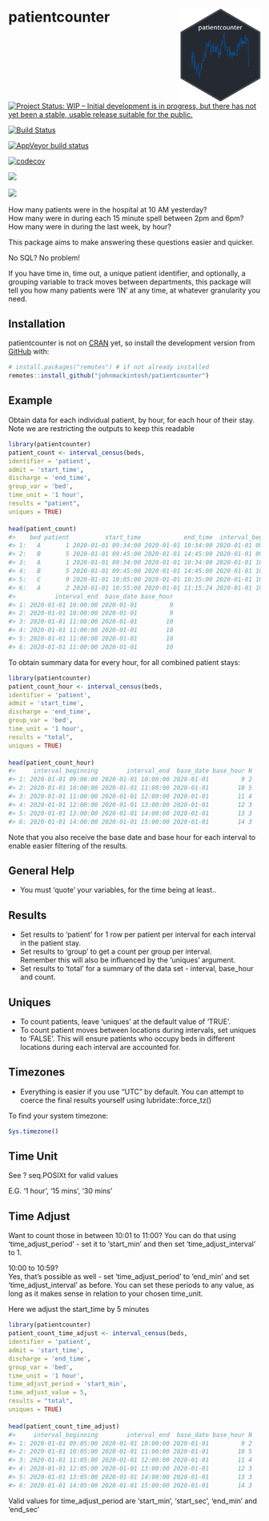
<!-- README.md is generated from README.Rmd. Please edit that file -->

<!-- badges: start -->

# patientcounter <img src="man/figures/logo.png" width="160px" align="right" />

[![Project Status: WIP – Initial development is in progress, but there
has not yet been a stable, usable release suitable for the
public.](https://www.repostatus.org/badges/latest/wip.svg)](https://www.repostatus.org/#wip)

[![Build
Status](https://travis-ci.com/johnmackintosh/patientcounter.svg?branch=master)](https://travis-ci.com/johnmackintosh/patientcounter)

[![AppVeyor build
status](https://ci.appveyor.com/api/projects/status/github/johnmackintosh/patientcounter?branch=master&svg=true)](https://ci.appveyor.com/project/johnmackintosh/patientcounter)

[![codecov](https://codecov.io/gh/johnmackintosh/patientcounter/branch/master/graph/badge.svg)](https://codecov.io/gh/johnmackintosh/patientcounter)

[![](https://img.shields.io/badge/devel%20version-0.1.0-blue.svg)](https://github.com/johnmackintosh/patientcounter)

[![](https://img.shields.io/github/last-commit/johnmackintosh/patientcounter.svg)](https://github.com/johnmackintosh/patientcounter/commits/master)
<!-- badges: end -->

How many patients were in the hospital at 10 AM yesterday?  
How many were in during each 15 minute spell between 2pm and 6pm?  
How many were in during the last week, by hour?

This package aims to make answering these questions easier and quicker.

No SQL? No problem\!

If you have time in, time out, a unique patient identifier, and
optionally, a grouping variable to track moves between departments, this
package will tell you how many patients were ‘IN’ at any time, at
whatever granularity you need.

## Installation

patientcounter is not on [CRAN](https://CRAN.R-project.org) yet, so
install the development version from [GitHub](https://github.com/) with:

``` r
# install.packages("remotes") # if not already installed
remotes::install_github("johnmackintosh/patientcounter")
```

## Example

Obtain data for each individual patient, by hour, for each hour of their
stay.  
Note we are restricting the outputs to keep this readable

``` r
library(patientcounter)
patient_count <- interval_census(beds, 
identifier = 'patient',
admit = 'start_time', 
discharge = 'end_time', 
group_var = 'bed', 
time_unit = '1 hour', 
results = "patient", 
uniques = TRUE)

head(patient_count)
#>    bed patient          start_time            end_time  interval_beginning
#> 1:   A       1 2020-01-01 09:34:00 2020-01-01 10:34:00 2020-01-01 09:00:00
#> 2:   B       5 2020-01-01 09:45:00 2020-01-01 14:45:00 2020-01-01 09:00:00
#> 3:   A       1 2020-01-01 09:34:00 2020-01-01 10:34:00 2020-01-01 10:00:00
#> 4:   B       5 2020-01-01 09:45:00 2020-01-01 14:45:00 2020-01-01 10:00:00
#> 5:   C       9 2020-01-01 10:05:00 2020-01-01 10:35:00 2020-01-01 10:00:00
#> 6:   A       2 2020-01-01 10:55:00 2020-01-01 11:15:24 2020-01-01 10:00:00
#>           interval_end  base_date base_hour
#> 1: 2020-01-01 10:00:00 2020-01-01         9
#> 2: 2020-01-01 10:00:00 2020-01-01         9
#> 3: 2020-01-01 11:00:00 2020-01-01        10
#> 4: 2020-01-01 11:00:00 2020-01-01        10
#> 5: 2020-01-01 11:00:00 2020-01-01        10
#> 6: 2020-01-01 11:00:00 2020-01-01        10
```

To obtain summary data for every hour, for all combined patient stays:

``` r
library(patientcounter)
patient_count_hour <- interval_census(beds, 
identifier = 'patient',
admit = 'start_time', 
discharge = 'end_time', 
group_var = 'bed', 
time_unit = '1 hour', 
results = "total", 
uniques = TRUE)

head(patient_count_hour)
#>     interval_beginning        interval_end  base_date base_hour N
#> 1: 2020-01-01 09:00:00 2020-01-01 10:00:00 2020-01-01         9 2
#> 2: 2020-01-01 10:00:00 2020-01-01 11:00:00 2020-01-01        10 5
#> 3: 2020-01-01 11:00:00 2020-01-01 12:00:00 2020-01-01        11 4
#> 4: 2020-01-01 12:00:00 2020-01-01 13:00:00 2020-01-01        12 3
#> 5: 2020-01-01 13:00:00 2020-01-01 14:00:00 2020-01-01        13 3
#> 6: 2020-01-01 14:00:00 2020-01-01 15:00:00 2020-01-01        14 3
```

Note that you also receive the base date and base hour for each interval
to enable easier filtering of the results.

## General Help

  - You must ‘quote’ your variables, for the time being at least..

## Results

  - Set results to ‘patient’ for 1 row per patient per interval for each
    interval in the patient stay.
  - Set results to ‘group’ to get a count per group per interval.  
    Remember this will also be influenced by the ‘uniques’ argument.  
  - Set results to ‘total’ for a summary of the data set - interval,
    base\_hour and count.

## Uniques

  - To count patients, leave ‘uniques’ at the default value of ‘TRUE’.  
  - To count patient moves between locations during intervals, set
    uniques to ‘FALSE’. This will ensure patients who occupy beds in
    different locations during each interval are accounted for.

## Timezones

  - Everything is easier if you use “UTC” by default. You can attempt to
    coerce the final results yourself using lubridate::force\_tz()

To find your system timezone:

``` r
Sys.timezone()
```

## Time Unit

See ? seq.POSIXt for valid values

E.G. ‘1 hour’, ‘15 mins’, ‘30 mins’

## Time Adjust

Want to count those in between 10:01 to 11:00? You can do that using
‘time\_adjust\_period’ - set it to ‘start\_min’ and then set
‘time\_adjust\_interval’ to 1.

10:00 to 10:59?  
Yes, that’s possible as well - set ‘time\_adjust\_period’ to ‘end\_min’
and set ‘time\_adjust\_interval’ as before. You can set these periods to
any value, as long as it makes sense in relation to your chosen
time\_unit.

Here we adjust the start\_time by 5 minutes

``` r
library(patientcounter)
patient_count_time_adjust <- interval_census(beds, 
identifier = 'patient',
admit = 'start_time', 
discharge = 'end_time', 
group_var = 'bed', 
time_unit = '1 hour', 
time_adjust_period = 'start_min',
time_adjust_value = 5,
results = "total", 
uniques = TRUE)

head(patient_count_time_adjust)
#>     interval_beginning        interval_end  base_date base_hour N
#> 1: 2020-01-01 09:05:00 2020-01-01 10:00:00 2020-01-01         9 2
#> 2: 2020-01-01 10:05:00 2020-01-01 11:00:00 2020-01-01        10 5
#> 3: 2020-01-01 11:05:00 2020-01-01 12:00:00 2020-01-01        11 4
#> 4: 2020-01-01 12:05:00 2020-01-01 13:00:00 2020-01-01        12 3
#> 5: 2020-01-01 13:05:00 2020-01-01 14:00:00 2020-01-01        13 3
#> 6: 2020-01-01 14:05:00 2020-01-01 15:00:00 2020-01-01        14 3
```

Valid values for time\_adjust\_period are ‘start\_min’, ‘start\_sec’,
‘end\_min’ and ‘end\_sec’
